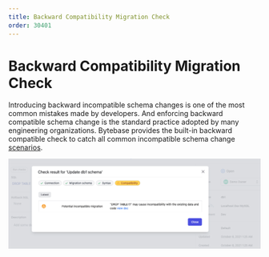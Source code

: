 ```yaml
---
title: Backward Compatibility Migration Check
order: 30401
---
```


# Backward Compatibility Migration Check

Introducing backward incompatible schema changes is one of the most common mistakes made by developers. And enforcing backward compatible schema change is the standard practice adopted by many engineering organizations. Bytebase provides the built-in backward compatible check to catch all common incompatible schema change [scenarios](https://bytebase.com/doc/error#backward-incompatible-migration).

![sql-advisor](/static/docs-assets/sql-advisor.png)
